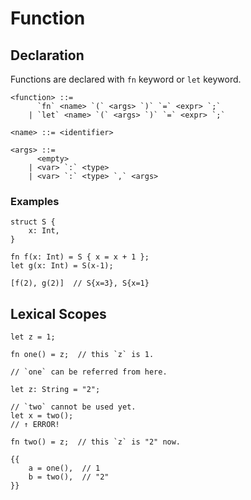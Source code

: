 # Function

## Declaration

Functions are declared with `fn` keyword or `let` keyword.

```
<function> ::=
      `fn` <name> `(` <args> `)` `=` <expr> `;`
    | `let` <name> `(` <args> `)` `=` <expr> `;`

<name> ::= <identifier>

<args> ::=
      <empty>
    | <var> `:` <type>
    | <var> `:` <type> `,` <args>
```

### Examples

```rust,no_run,noplayground
struct S {
    x: Int,
}

fn f(x: Int) = S { x = x + 1 };
let g(x: Int) = S(x-1);

[f(2), g(2)]  // S{x=3}, S{x=1}
```

## Lexical Scopes

```rust,no_run,noplayground
let z = 1;

fn one() = z;  // this `z` is 1.

// `one` can be referred from here.

let z: String = "2";

// `two` cannot be used yet.
let x = two();
// ↑ ERROR!

fn two() = z;  // this `z` is "2" now.

{{
    a = one(),  // 1
    b = two(),  // "2"
}}
```

